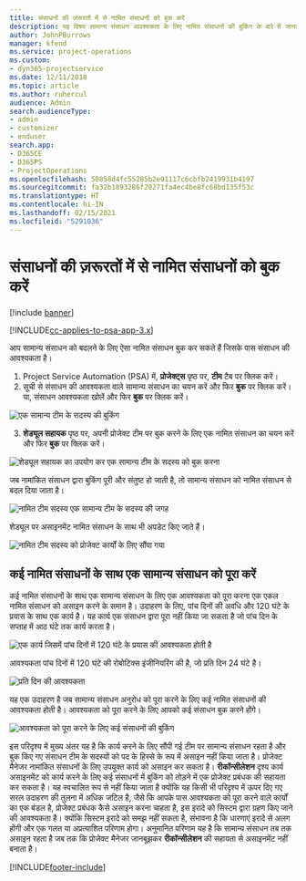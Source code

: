 ```yaml
---
title: संसाधनों की ज़रूरतों में से नामित संसाधनों को बुक करें
description: यह विषय सामान्य संसाधन आवश्यकता के लिए नामित संसाधनों की बुकिंग के बारे में जानकारी प्रदान करता है।
author: JohnPBurrows
manager: kfend
ms.service: project-operations
ms.custom:
- dyn365-projectservice
ms.date: 12/11/2018
ms.topic: article
ms.author: ruhercul
audience: Admin
search.audienceType:
- admin
- customizer
- enduser
search.app:
- D365CE
- D365PS
- ProjectOperations
ms.openlocfilehash: 50858d4fc55285b2e91117c6cbfb2419931b4197
ms.sourcegitcommit: fa32b1893286f20271fa4ec4be8fc68bd135f53c
ms.translationtype: HT
ms.contentlocale: hi-IN
ms.lasthandoff: 02/15/2021
ms.locfileid: "5291036"
---
```

# <a name="book-named-resources-from-resource-requirements"></a>संसाधनों की ज़रूरतों में से नामित संसाधनों को बुक करें

[!include [banner](../includes/psa-now-project-operations.md)]

[!INCLUDE[cc-applies-to-psa-app-3.x](../includes/cc-applies-to-psa-app-3x.md)]

आप सामान्य संसाधन को बदलने के लिए ऐसा नामित संसाधन बुक कर सकते हैं जिसके पास संसाधन की आवश्यकता है।

1. Project Service Automation (PSA) में, **प्रोजेक्ट्स** पृष्ठ पर, **टीम** टैब पर क्लिक करें।
2. सूची से संसाधन की आवश्यकता वाले सामान्य संसाधन का चयन करें और फिर **बुक** पर क्लिक करें। या, संसाधन आवश्यकता खोलें और फिर **बुक** पर क्लिक करें।


![एक सामान्य टीम के सदस्य की बुकिंग](media/RM-how-to-14.png)


3. **शेड्यूल सहायक** पृष्ठ पर, अपनी प्रोजेक्ट टीम पर बुक करने के लिए एक नामित संसाधन का चयन करें और फिर **बुक** पर क्लिक करें।

![शेड्यूल सहायक का उपयोग कर एक सामान्य टीम के सदस्य को बुक करना](media/RM-how-to-15.png)

जब नामांकित संसाधन द्वारा बुकिंग पूरी और संतुष्ट हो जाती है, तो सामान्य संसाधन को नामित संसाधन से बदल दिया जाता है।

![नामित टीम सदस्य एक सामान्य टीम के सदस्य की जगह](media/RM-how-to-16.png)

शेड्यूल पर असाइनमेंट नामित संसाधन के साथ भी अपडेट किए जाते हैं।

![नामित टीम सदस्य को प्रोजेक्ट कार्यों के लिए सौंपा गया](media/RM-how-to-17.png)

## <a name="fulfill-a-generic-resource-with-multiple-named-resources"></a>कई नामित संसाधनों के साथ एक सामान्य संसाधन को पूरा करें
कई नामित संसाधनों के साथ एक सामान्य संसाधन के लिए एक आवश्यकता को पूरा करना एक एकल नामित संसाधन को असाइन करने के समान है। उदाहरण के लिए, पांच दिनों की अवधि और 120 घंटे के प्रयास के साथ एक कार्य है। यह कार्य एक संसाधन द्वारा पूरा नहीं किया जा सकता है जो पांच दिन के सप्ताह में आठ घंटे तक कार्य करता है। 

![एक कार्य जिसमें पांच दिनों में 120 घंटे के प्रयास की आवश्यकता होती है](media/RM-how-to-21.png)

आवश्यकता पांच दिनों में 120 घंटे की रोबोटिक्स इंजीनियरिंग की है, जो प्रति दिन 24 घंटे है।

![प्रति दिन की आवश्यकता](media/RM-how-to-22.png)

यह एक उदाहरण है जब सामान्य संसाधन अनुरोध को पूरा करने के लिए कई नामित संसाधनों की आवश्यकता होती है। आवश्यकता को पूरा करने के लिए आपको कई संसाधन बुक करने होंगे।

![आवश्यकता को पूरा करने के लिए कई संसाधनों की बुकिंग](media/RM-how-to-23.png)

इस परिदृश्य में मुख्य अंतर यह है कि कार्य करने के लिए सौंपी गई टीम पर सामान्य संसाधन रहता है और बुक किए गए संसाधन टीम के सदस्यों को पद के हिस्से के रूप में असाइन नहीं किया जाता है। प्रोजेक्ट मैनेजर नामांकित संसाधनों के लिए उपयुक्त कार्य को असाइन कर सकता है। **रीकॉन्सीलेशन** दृश्य कार्य असाइनमेंट को कार्य करने के लिए कई संसाधनों में बुकिंग को तोड़ने में एक प्रोजेक्ट प्रबंधक की सहायता कर सकता है। यह स्वचालित रूप से नहीं किया जाता है क्योंकि यह किसी भी परिदृश्य में ऊपर दिए गए सरल उदाहरण की तुलना में अधिक जटिल है, जैसे कि आपके पास आवश्यकता को पूरा करने वाले कार्यों का एक बंडल है, प्रोजेक्ट प्रबंधक कैसे असाइन करना चाहता है, इस इरादे को सिस्टम द्वारा ग्रहण किए जाने की आवश्यकता है। क्योंकि सिस्टम इरादे को समझ नहीं सकता है, संभावना है कि धारणाएं इरादे से अलग होंगी और एक गलत या अप्रत्याशित परिणाम होगा। अनुमानित परिणाम यह है कि सामान्य संसाधन तब तक असाइन रहता है जब तक कि प्रोजेक्ट मैनेजर जानबूझकर **रीकॉन्सीलेशन** की सहायता से असाइनमेंट नहीं बनाता है।




[!INCLUDE[footer-include](../includes/footer-banner.md)]